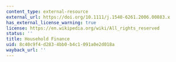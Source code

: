 ```yaml
---
content_type: external-resource
external_url: https://doi.org/10.1111/j.1540-6261.2006.00883.x
has_external_license_warning: true
license: https://en.wikipedia.org/wiki/All_rights_reserved
status: ''
title: Household Finance
uid: 8c40c9f4-d283-4bb0-b4c1-091a0e2d018a
wayback_url: ''
---
```


